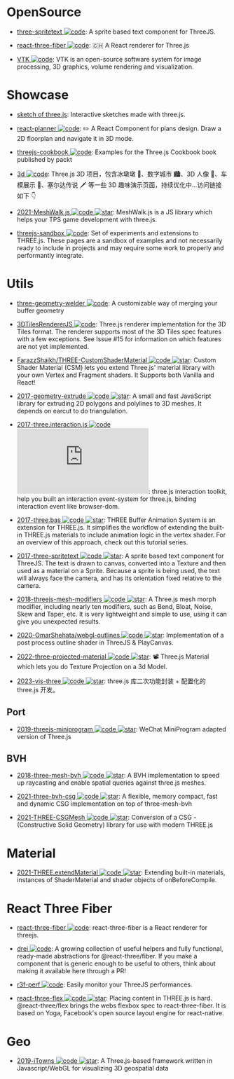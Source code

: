 # OpenSource

- [three-spritetext ![code](https://ng-tech.icu/assets/code.svg)](https://github.com/vasturiano/three-spritetext): A sprite based text component for ThreeJS.

- [react-three-fiber ![code](https://ng-tech.icu/assets/code.svg)](https://github.com/pmndrs/react-three-fiber): 🇨🇭 A React renderer for Three.js

- [VTK ![code](https://ng-tech.icu/assets/code.svg)](https://github.com/kitware/vtk-js): VTK is an open-source software system for image processing, 3D graphics, volume rendering and visualization.

# Showcase

- [sketch of three.js](https://ykob.github.io/sketch-threejs/): Interactive sketches made with three.js.

- [react-planner ![code](https://ng-tech.icu/assets/code.svg)](https://github.com/cvdlab/react-planner): ✏️ A React Component for plans design. Draw a 2D floorplan and navigate it in 3D mode.

- [threejs-cookbook ![code](https://ng-tech.icu/assets/code.svg)](https://github.com/josdirksen/threejs-cookbook): Examples for the Three.js Cookbook book published by packt

- [3d ![code](https://ng-tech.icu/assets/code.svg)](https://github.com/dragonir/3d): Three.js 3D 项目，包含冰墩墩 🐼、数字城市 🏙、3D 人像 👤、车模展示 🚗、塞尔达传说 🗡 等一些 3D 趣味演示页面，持续优化中...访问链接如下 👇

- [2021-MeshWalk.js ![code](https://ng-tech.icu/assets/code.svg) ![star](https://img.shields.io/github/stars/yomotsu/meshwalk)](https://github.com/yomotsu/meshwalk): MeshWalk.js is a JS library which helps your TPS game development with three.js.

- [threejs-sandbox ![code](https://ng-tech.icu/assets/code.svg)](https://github.com/gkjohnson/threejs-sandbox): Set of experiments and extensions to THREE.js. These pages are a sandbox of examples and not necessarily ready to include in projects and may require some work to properly and performantly integrate.

# Utils

- [three-geometry-welder ![code](https://ng-tech.icu/assets/code.svg)](https://github.com/0xAxiome/three-geometry-welder): A customizable way of merging your buffer geometry

- [3DTilesRendererJS ![code](https://ng-tech.icu/assets/code.svg)](https://github.com/NASA-AMMOS/3DTilesRendererJS): Three.js renderer implementation for the 3D Tiles format. The renderer supports most of the 3D Tiles spec features with a few exceptions. See Issue #15 for information on which features are not yet implemented.

- [FarazzShaikh/THREE-CustomShaderMaterial ![code](https://ng-tech.icu/assets/code.svg) ![star](https://img.shields.io/github/stars/FarazzShaikh/THREE-CustomShaderMaterial)](https://github.com/FarazzShaikh/THREE-CustomShaderMaterial): Custom Shader Material (CSM) lets you extend Three.js' material library with your own Vertex and Fragment shaders. It Supports both Vanilla and React!

- [2017-geometry-extrude ![code](https://ng-tech.icu/assets/code.svg) ![star](https://img.shields.io/github/stars/pissang/geometry-extrude)](https://github.com/pissang/geometry-extrude): A small and fast JavaScript library for extruding 2D polygons and polylines to 3D meshes. It depends on earcut to do triangulation.

- [2017-three.interaction.js ![code](https://ng-tech.icu/assets/code.svg) ![star](https://img.shields.io/github/stars/jasonChen1982/three.interaction.js)](https://github.com/jasonChen1982/three.interaction.js): three.js interaction toolkit, help you built an interaction event-system for three.js, binding interaction event like browser-dom.

- [2017-three.bas ![code](https://ng-tech.icu/assets/code.svg) ![star](https://img.shields.io/github/stars/zadvorsky/three.bas)](https://github.com/zadvorsky/three.bas): THREE Buffer Animation System is an extension for THREE.js. It simplifies the workflow of extending the built-in THREE.js materials to include animation logic in the vertex shader. For an overview of this approach, check out this tutorial series.

- [2017-three-spritetext ![code](https://ng-tech.icu/assets/code.svg) ![star](https://img.shields.io/github/stars/vasturiano/three-spritetext)](https://github.com/vasturiano/three-spritetext): A sprite based text component for ThreeJS. The text is drawn to canvas, converted into a Texture and then used as a material on a Sprite. Because a sprite is being used, the text will always face the camera, and has its orientation fixed relative to the camera.

- [2018-threejs-mesh-modifiers ![code](https://ng-tech.icu/assets/code.svg) ![star](https://img.shields.io/github/stars/drawcall/threejs-mesh-modifiers)](https://github.com/drawcall/threejs-mesh-modifiers): A Three.js mesh morph modifier, including nearly ten modifiers, such as Bend, Bloat, Noise, Skew and Taper, etc. It is very lightweight and simple to use, using it can give you unexpected results.

- [2020-OmarShehata/webgl-outlines ![code](https://ng-tech.icu/assets/code.svg) ![star](https://img.shields.io/github/stars/OmarShehata/webgl-outlines)](https://github.com/OmarShehata/webgl-outlines): Implementation of a post process outline shader in ThreeJS & PlayCanvas.

- [2022-three-projected-material ![code](https://ng-tech.icu/assets/code.svg) ![star](https://img.shields.io/github/stars/marcofugaro/three-projected-material)](https://github.com/marcofugaro/three-projected-material): 📽 Three.js Material which lets you do Texture Projection on a 3d Model.

- [2023-vis-three ![code](https://ng-tech.icu/assets/code.svg) ![star](https://img.shields.io/github/stars/Shiotsukikaedesari/vis-three)](https://github.com/Shiotsukikaedesari/vis-three): three.js 库二次功能封装 + 配置化的 three.js 开发。

## Port

- [2019-threejs-miniprogram ![code](https://ng-tech.icu/assets/code.svg) ![star](https://img.shields.io/github/stars/wechat-miniprogram/threejs-miniprogram)](https://github.com/wechat-miniprogram/threejs-miniprogram): WeChat MiniProgram adapted version of Three.js

## BVH

- [2018-three-mesh-bvh ![code](https://ng-tech.icu/assets/code.svg) ![star](https://img.shields.io/github/stars/gkjohnson/three-mesh-bvh)](https://github.com/gkjohnson/three-mesh-bvh): A BVH implementation to speed up raycasting and enable spatial queries against three.js meshes.

- [2021-three-bvh-csg ![code](https://ng-tech.icu/assets/code.svg) ![star](https://img.shields.io/github/stars/gkjohnson/three-bvh-csg)](https://github.com/gkjohnson/three-bvh-csg): A flexible, memory compact, fast and dynamic CSG implementation on top of three-mesh-bvh

- [2021-THREE-CSGMesh ![code](https://ng-tech.icu/assets/code.svg) ![star](https://img.shields.io/github/stars/manthrax/THREE-CSGMesh)](https://github.com/manthrax/THREE-CSGMesh): Conversion of a CSG - (Constructive Solid Geometry) library for use with modern THREE.js

# Material

- [2021-THREE.extendMaterial ![code](https://ng-tech.icu/assets/code.svg) ![star](https://img.shields.io/github/stars/Fyrestar/THREE.extendMaterial)](https://github.com/Fyrestar/THREE.extendMaterial): Extending built-in materials, instances of ShaderMaterial and shader objects of onBeforeCompile.

# React Three Fiber

- [react-three-fiber ![code](https://ng-tech.icu/assets/code.svg)](https://github.com/pmndrs/react-three-fiber): react-three-fiber is a React renderer for threejs.

- [drei ![code](https://ng-tech.icu/assets/code.svg)](https://github.com/pmndrs/drei): A growing collection of useful helpers and fully functional, ready-made abstractions for @react-three/fiber. If you make a component that is generic enough to be useful to others, think about making it available here through a PR!

- [r3f-perf ![code](https://ng-tech.icu/assets/code.svg)](https://github.com/utsuboco/r3f-perf): Easily monitor your ThreeJS performances.

- [react-three-flex ![code](https://ng-tech.icu/assets/code.svg) ![star](https://img.shields.io/github/stars/pmndrs/react-three-flex)](https://github.com/pmndrs/react-three-flex): Placing content in THREE.js is hard. @react-three/flex brings the webs flexbox spec to react-three-fiber. It is based on Yoga, Facebook's open source layout engine for react-native.

# Geo

- [2019-iTowns ![code](https://ng-tech.icu/assets/code.svg) ![star](https://img.shields.io/github/stars//iTowns/itowns)](https://github.com//iTowns/itowns): A Three.js-based framework written in Javascript/WebGL for visualizing 3D geospatial data
